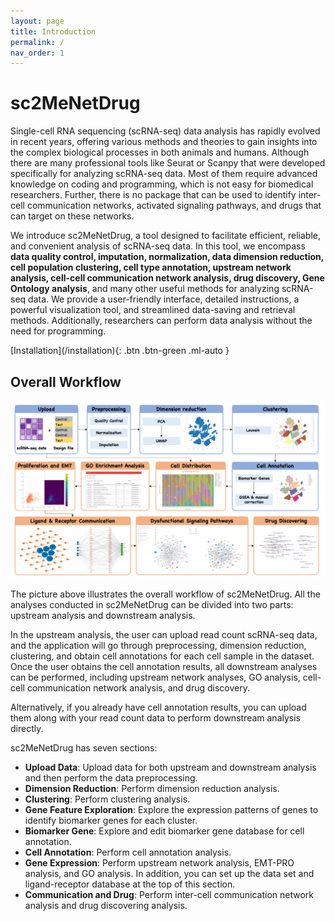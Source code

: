 ```yaml
---
layout: page
title: Introduction
permalink: /
nav_order: 1
---
```


# sc2MeNetDrug

Single-cell RNA sequencing (scRNA-seq) data analysis has rapidly evolved in recent years, offering various methods and theories to gain insights into the complex biological processes in both animals and humans. Although there are many professional tools like Seurat or Scanpy that were developed specifically for analyzing scRNA-seq data. Most of them require advanced knowledge on coding and programming, which is not easy for biomedical researchers. Further, there is no package that can be used to identify inter-cell communication networks, activated signaling pathways, and drugs that can target on these networks. 

We introduce sc2MeNetDrug, a tool designed to facilitate efficient, reliable, and convenient analysis of scRNA-seq data. In this tool, we encompass **data quality control, imputation, normalization, data dimension reduction, cell population clustering, cell type annotation, upstream network analysis, cell-cell communication network analysis, drug discovery, Gene Ontology analysis**, and many other useful methods for analyzing scRNA-seq data. We provide a user-friendly interface, detailed instructions, a powerful visualization tool, and streamlined data-saving and retrieval methods. Additionally, researchers can perform data analysis without the need for programming.

<span class="fs-8">
[Installation](/installation){: .btn .btn-green .ml-auto }
</span>

## Overall Workflow

<p align="center"><img src="pic/overview.png" alt="overview" style="zoom:67%;" /></p>

The picture above illustrates the overall workflow of sc2MeNetDrug. All the analyses conducted in sc2MeNetDrug can be divided into two parts: upstream analysis and downstream analysis.

In the upstream analysis, the user can upload read count scRNA-seq data, and the application will go through preprocessing, dimension reduction, clustering, and obtain cell annotations for each cell sample in the dataset. Once the user obtains the cell annotation results, all downstream analyses can be performed, including upstream network analyses, GO analysis, cell-cell communication network analysis, and drug discovery.

Alternatively, if you already have cell annotation results, you can upload them along with your read count data to perform downstream analysis directly.

sc2MeNetDrug has seven sections:

* **Upload Data**: Upload data for both upstream and downstream analysis and then perform the data preprocessing.
* **Dimension Reduction**: Perform dimension reduction analysis.
* **Clustering**: Perform clustering analysis.
* **Gene Feature Exploration**: Explore the expression patterns of genes to identify biomarker genes for each cluster.
* **Biomarker Gene**: Explore and edit biomarker gene database for cell annotation. 
* **Cell Annotation**: Perform cell annotation analysis.
* **Gene Expression**: Perform upstream network analysis, EMT-PRO analysis, and GO analysis. In addition, you can set up the data set and ligand-receptor database at the top of this section.
* **Communication and Drug**: Perform inter-cell communication network analysis and drug discovering analysis.



